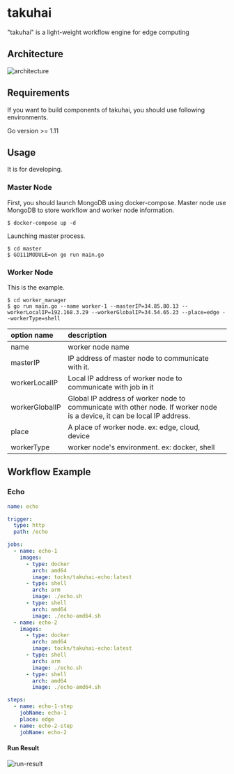
# takuhai

"takuhai" is a light-weight workflow engine for edge computing


## Architecture

![architecture](https://user-images.githubusercontent.com/29294540/74423689-012bde80-4e94-11ea-9934-73382e16fce5.png)

## Requirements

If you want to build components of takuhai, you should use following environments.

Go version >= 1.11

## Usage

It is for developing.

### Master Node

First, you should launch MongoDB using docker-compose.
Master node use MongoDB to store workflow and worker node information.

`$ docker-compose up -d`

Launching master process.

```
$ cd master
$ GO111MODULE=on go run main.go
```

### Worker Node

This is the example.

```
$ cd worker_manager
$ go run main.go --name worker-1 --masterIP=34.85.80.13 --workerLocalIP=192.168.3.29 --workerGlobalIP=34.54.65.23 --place=edge --workerType=shell
```

|option name  |description  |
|:---|:---|
|name  |worker node name  |
|masterIP  |IP address of master node to communicate with it.  |
| workerLocalIP| Local IP address of worker node to communicate with job in it|
| workerGlobalIP| Global IP address of worker node to communicate with other node. If worker node is a device, it can be local IP address.|
|place | A place of worker node. ex: edge, cloud, device |
| workerType | worker node's environment. ex: docker, shell|

## Workflow Example

### Echo

```yaml
name: echo

trigger:
  type: http
  path: /echo

jobs:
  - name: echo-1
    images:
      - type: docker
        arch: amd64
        image: tockn/takuhai-echo:latest
      - type: shell
        arch: arm
        image: ./echo.sh
      - type: shell
        arch: amd64
        image: ./echo-amd64.sh
  - name: echo-2
    images:
      - type: docker
        arch: amd64
        image: tockn/takuhai-echo:latest
      - type: shell
        arch: arm
        image: ./echo.sh
      - type: shell
        arch: amd64
        image: ./echo-amd64.sh

steps:
  - name: echo-1-step
    jobName: echo-1
    place: edge
  - name: echo-2-step
    jobName: echo-2

```

#### Run Result

![run-result](https://user-images.githubusercontent.com/29294540/74426957-a4332700-4e99-11ea-8556-d127058e375e.png)
